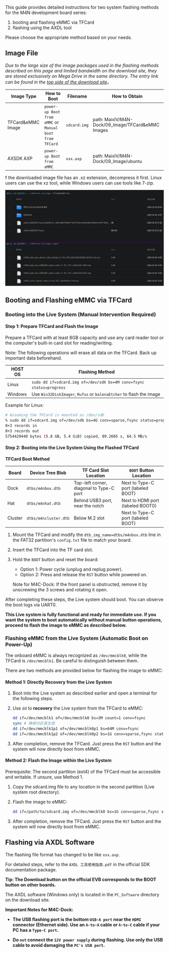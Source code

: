 This guide provides detailed instructions for two system flashing methods for the M4N development board series:

1. booting and flashing eMMC via TFCard
2. flashing using the AXDL tool

Please choose the appropriate method based on your needs.


## Image File

*Due to the large size of the image packages used in the flashing methods described on this page and limited bandwidth on the download site, they are stored exclusively on Mega Drive in the same directory. The entry link can be found in the [top side of the download site](https://dl.sipeed.com/)。*


| Image Type        | How to Boot                               | Filename     | How to Obtain     |
|-------------------|-------------------------------------------|--------------|-------------------|
| TFCard&eMMC Image | `power-up Boot from eMMC` or `Manual boot from TFCard` | `sdcard.img` | path: MaixIV/M4N-Dock/09_Image/TFCard&eMMC Images           |
| AXSDK AXP         | `power-up Boot from eMMC`                        | `xxx.axp`    | path: MaixIV/M4N-Dock/09_Image/ubuntu                       |

f the downloaded image file has an .xz extension, decompress it first. Linux users can use the xz tool, while Windows users can use tools like 7-zip.

![](../../../zh/maixIV/assets/baidupan-dl.png)

## Booting and Flashing eMMC via TFCard

### Booting into the Live System (Manual Intervention Required)

#### Step 1: Prepare TFCard and Flash the Image

Prepare a TFCard with at least 8GB capacity and use any card reader tool or the computer's built-in card slot for reading/writing.

Note: The following operations will erase all data on the TFCard. Back up important data beforehand.

| HOST OS    | Flashing Method                                                          |
|------------|--------------------------------------------------------------------------|
| Linux      | `sudo dd if=sdcard.img of=/dev/sdX bs=4M conv=fsync status=progress`     |
| Windows    | Use `Win32DiskImager`, `Rufus` or `balenaEtcher` to flash the image      |

Example for Linux:
```bash
# Assuming the TFCard is mounted as /dev/sdb  
% sudo dd if=sdcard.img of=/dev/sdb bs=4G conv=sparse,fsync status=progress 
0+3 records in
0+3 records out
5754429440 bytes (5.8 GB, 5.4 GiB) copied, 89.2665 s, 64.5 MB/s
```

#### Step 2: Booting into the Live System Using the Flashed TFCard

**TFCard Boot Method**

| Board      | Device Tree Blob      | TF Card Slot Location          |  `BOOT` Button Location   |
|------------|-----------------------|--------------------------------|---------------------------|
| Dock       | `dtbs/m4nbox.dtb`     | Top-left corner, diagonal to Type-C port |  Next to Type-C port (labeled BOOT)   |
| Hat        | `dtbs/m4nhat.dtb`     | Behind USB3 port, near the notch         |  Next to HDMI port (labeled BOOT0)  |
| Cluster    | `dtbs/m4ncluster.dtb` | Below M.2 slot                           |  Next to Type-C port (labeled BOOT)   |

1. Mount the TFCard and modify the `dtb_img_name=dtbs/m4nbox.dtb` line in the FAT32 partition's `config.txt` file to match your board.

2. Insert the TFCard into the TF card slot.

3. Hold the `BOOT` button and reset the board:
    - Option 1: Power cycle (unplug and replug power).
    - Option 2: Press and release the `RST` button while powered on.

    Note for M4C-Dock: If the front panel is obstructed, remove it by unscrewing the 3 screws and rotating it open.

After completing these steps, the Live system should boot. You can observe the boot logs via UART0.

**This Live system is fully functional and ready for immediate use. If you want the system to boot automatically without manual button operations, proceed to flash the image to eMMC as described below.**


### Flashing eMMC from the Live System (Automatic Boot on Power-Up)

The onboard eMMC is always recognized as `/dev/mmcblk0`, while the TFCard is `/dev/mmcblk1`. Be careful to distinguish between them.

There are two methods are provided below for flashing the image to eMMC:

#### Method 1: Directly Recovery from the Live System

1. Boot into the Live system as described earlier and open a terminal for the following steps.

2. Use `dd` to **recovery** the Live system from the TFCard to eMMC:

    ```sh
    dd if=/dev/mmcblk1 of=/dev/mmcblk0 bs=3M count=1 conv=fsync
    sync # 确保分区表生效
    dd if=/dev/mmcblk1p1 of=/dev/mmcblk0p1 bs=64M conv=fsync
    dd if=/dev/mmcblk1p2 of=/dev/mmcblk0p2 bs=1G conv=sparse,fsync status=progress
    ```

3. After completion, remove the TFCard. Just press the `RST` button and the system will now directly boot from eMMC.

#### Method 2: Flash the Image within the Live System

Prerequisite: The second partition (ext4) of the TFCard must be accessible and writable. If unsure, use Method 1.

1. Copy the sdcard.img file to any location in the second partition (Live system root directory).

2. Flash the image to eMMC:

    ```sh
    dd if=/path/to/sdcard.img of=/dev/mmcblk0 bs=1G conv=sparse,fsync status=progress
    ```

3. After completion, remove the TFCard. Just press the `RST` button and the system will now directly boot from eMMC.


## Flashing via AXDL Software

The flashing file format has changed to be like `xxx.axp`.

For detailed steps, refer to the `AXDL 工具使用指南.pdf` in the official SDK documentation package.

**Tip: The Download button on the official EVB corresponds to the BOOT button on other boards.**

The AXDL software (Windows only) is located in the `PC_Software` directory on the download site.

**Important Notes for M4C-Dock:**

- **The USB flashing port is the bottom `USB-A port` near the `HDMI` connector (Ethernet side). Use an `A-to-A` cable or `A-to-C` cable if your PC has a `Type-C port`.**

- **Do `not` connect the `12V power supply` during flashing. Use only the USB cable to avoid damaging the `PC's USB port`.**
